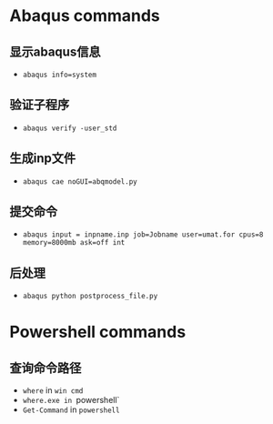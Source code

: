 # Abaqus commands

## 显示abaqus信息

- `abaqus info=system`

## 验证子程序

- `abaqus verify -user_std`

## 生成inp文件

- `abaqus cae noGUI=abqmodel.py`

## 提交命令

- `abaqus input = inpname.inp job=Jobname user=umat.for cpus=8 memory=8000mb ask=off int`

## 后处理

- `abaqus python postprocess_file.py`  


# Powershell commands

## 查询命令路径

- `where` in  `win cmd`
- `where.exe in `powershell`
- `Get-Command` in `powershell`
